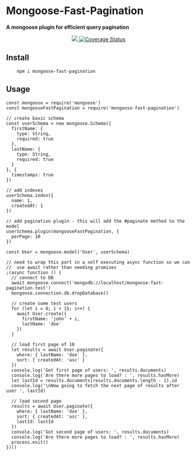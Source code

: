 <p align="center">
  <h1> Mongoose-Fast-Pagination </h1>
  <b>
    A mongoose plugin for efficient query pagination
  </b>
</p>
<p align="center">
  <a href="https://github.com/caffeinated-tech/mongoose-pagination/graphs/contributors" alt="Contributors">
    <img src="https://img.shields.io/github/contributors/caffeinated-tech/mongoose-pagination" />
  </a>
  <a href='https://coveralls.io/github/caffeinated-tech/mongoose-pagination?branch=master'>
    <img src='https://coveralls.io/repos/github/caffeinated-tech/mongoose-pagination/badge.svg?branch=master' alt='Coverage Status' />
  </a>
</p>

## Install

```
    npm i mongoose-fast-pagination
```

## Usage

```
const mongoose = require('mongoose')
const mongooseFastPagination = require('mongoose-fast-pagination')

// create basic schema
const userSchema = new mongoose.Schema({
  firstName: {
    type: String,
    required: true
  },
  lastName: {
    type: String,
    required: true
  }
}, {
  timestamps: true
})

// add indexes
userSchema.index({
  name: 1,
  createdAt: 1
})

// add pagination plugin - this will add the #paginate method to the model
userSchema.plugin(mongooseFastPagination, {
  perPage: 10
})

const User = mongoose.model('User', userSchema)

// need to wrap this part in a self executing async function so we can
//  use await rather than needing promises
;(async function () {
  // connect to DB
  await mongoose.connect('mongodb://localhost/mongoose-fast-pagination-test')
  mongoose.connection.db.dropDatabase()

  // create some test users
  for (let i = 0; i < 15; i++) {
    await User.create({
      firstName: 'john' + i,
      lastName: 'doe'
    })
  }

  // load first page of 10
  let results = await User.paginate({
    where: { lastName: 'doe' },
    sort: { createdAt: 'asc' }
  })
  console.log('Got first page of users: ', results.documents)
  console.log('Are there more pages to load? : ', results.hasMore)
  let lastId = results.documents[results.documents.length - 1].id
  console.log('\nNow going to fetch the next page of results after user ', lastId)

  // load second page
  results = await User.paginate({
    where: { lastName: 'doe' },
    sort: { createdAt: 'asc' },
    lastId: lastId
  })
  console.log('Got second page of users: ', results.documents)
  console.log('Are there more pages to load? : ', results.hasMore)
  process.exit()
})()
```
